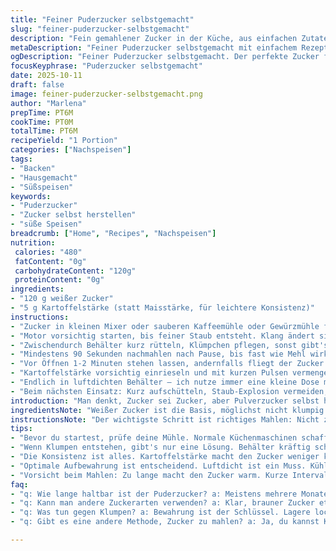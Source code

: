 ```yaml
---
title: "Feiner Puderzucker selbstgemacht"
slug: "feiner-puderzucker-selbstgemacht"
description: "Fein gemahlener Zucker in der Küche, aus einfachen Zutaten, mit persönlichem Twist. Ein bisschen Geduld, richtiges Gerät, und dieser Seidenglanz entsteht. Perfekt für Backen, Glasuren, oder feine Süßspeisen. Alternativ Maisstärke durch Kartoffelstärke ersetzt für eine andere Textur. Motor schonen, Klümpchen mit Schütteln lösen, und auf Staubbomben aufpassen. In luftdichtem Behälter im dunklen, kühlen Eck hält sich das Pulver lange. Optimal für spontane Süßideen."
metaDescription: "Feiner Puderzucker selbstgemacht mit einfachem Rezept. Aroma und Konsistenz sind entscheidend für deine Süßspeisen."
ogDescription: "Feiner Puderzucker selbstgemacht. Der perfekte Zucker für dein Backen. Hol dir die Struktur, die du brauchst."
focusKeyphrase: "Puderzucker selbstgemacht"
date: 2025-10-11
draft: false
image: feiner-puderzucker-selbstgemacht.png
author: "Marlena"
prepTime: PT6M
cookTime: PT0M
totalTime: PT6M
recipeYield: "1 Portion"
categories: ["Nachspeisen"]
tags:
- "Backen"
- "Hausgemacht"
- "Süßspeisen"
keywords:
- "Puderzucker"
- "Zucker selbst herstellen"
- "süße Speisen"
breadcrumb: ["Home", "Recipes", "Nachspeisen"]
nutrition: 
 calories: "480"
 fatContent: "0g"
 carbohydrateContent: "120g"
 proteinContent: "0g"
ingredients:
- "120 g weißer Zucker"
- "5 g Kartoffelstärke (statt Maisstärke, für leichtere Konsistenz)"
instructions:
- "Zucker in kleinen Mixer oder sauberen Kaffeemühle oder Gewürzmühle füllen. Keine normale Küchenmaschine, es muss wirklich fein werden."
- "Motor vorsichtig starten, bis feiner Staub entsteht. Klang ändert sich, spürbar leichter, motor nicht überhitzen, lieber nach 2 Minuten Pause gönnen."
- "Zwischendurch Behälter kurz rütteln, Klümpchen pflegen, sonst gibt's staubigen Klumpen statt Puderglanz."
- "Mindestens 90 Sekunden nachmahlen nach Pause, bis fast wie Mehl wirkt, samtig, nicht körnig."
- "Vor Öffnen 1-2 Minuten stehen lassen, andernfalls fliegt der Zucker beim Deckel hoch, Pulverwolke im Gesicht garantiert."
- "Kartoffelstärke vorsichtig einrieseln und mit kurzen Pulsen vermengen, nicht zu lang, sonst verklumpt’s. Sichten klappt auch, wenn keine Mühle mehr frei ist."
- "Endlich in luftdichten Behälter – ich nutze immer eine kleine Dose mit Gummi – an kühlen, trockenen Ort stellen. Dunkel bevorzugt, da sonst Klümpchen entstehen können."
- "Beim nächsten Einsatz: Kurz aufschütteln, Staub-Explosion vermeiden, danach fein dosieren."
introduction: "Man denkt, Zucker sei Zucker, aber Pulverzucker selbst herstellen hat seine Tricks. Ich habe oft die Erfahrung gemacht, dass nicht jeder Haushaltsmixer fein genug mahlt und die Motoren schnell überhitzen. Zudem bilden sich vereinzelt Klumpen, die einen hässlichen Teig in Glasuren verursachen – nervig. Kartoffelstärke statt Maisstärke reinzumischen wurde ein kleiner Durchbruch, macht das Pulver weniger klebrig und einfach zu verarbeiten. Die Prozedur klingt simpel, aber ich schwöre drauf, den Zucker erst mal ordentlich aufzulockern, dann in kurzen Intervallen zu mahlen und Pausen einzulegen. So bleibt der Motor fit und der Zucker fein. Aufpassen muss man beim Öffnen des Behälters – wer da nicht wartet, erlebt schnell ein Zuckerstaubgewitter. Diese Routine hat sich bei mir als Standardbewährt fürs Dekorieren, auch wenn ich manchmal aus Faulheit auf fertigen zurückgreife – aber nur in absoluten Notfällen."
ingredientsNote: "Weißer Zucker ist die Basis, möglichst nicht klumpig. Brauner oder Rohrzucker lassen sich grundsätzlich auch pulverisieren, geben aber andere Aromen und eine körnige Textur. Statt der üblichen Maisstärke nutze ich Kartoffelstärke – etwas neutraler, weniger klebrig, funktioniert super als Flockenbrecher. Alternative Bindemittel wie Reis- oder Tapiokastärke funktionieren ebenfalls, aber haben ihren ganz eigenen Charakter. Es lohnt sich, mit der Menge zu experimentieren, zu viel macht das Pulver zu trocken, zu wenig lässt es verklumpen. Tipp: bei hoher Luftfeuchtigkeit Zucker locker lagern, sonst setzt er schneller Klümpchen an. Für eine besonders feine Textur eignen sich auch hochwertigere Kaffeemühlen, beim Foodprozessor auf scharfe Klingen achten. Generell gilt: feine Mahlstufen, aber ohne zu überhitzen."
instructionsNote: "Der wichtigste Schritt ist richtiges Mahlen: Nicht zu lange, sonst erhitzt der Zucker und kann sogar leicht karamellisieren, was hier nicht gewünscht ist. Ich mahle immer in kurzen Intervallen von je 60-90 Sekunden und lasse den Motor jeweils kurz ruhen. Falls der Zucker klumpt, schüttle den Behälter kräftig – so zerbrechen die Brocken zuverlässig. Vorsichtig sein beim Öffnen – sonst hebt der Zucker Staub auf, der die ganze Küche einnebelt, das macht man besser über der Spüle oder mit leichtem Deckelkontakt. Wer keine Mühle hat, kann die Stärke auch sieben und leicht untermischen. Für Aufbewahrung: luftdicht soll sein, sonst nimmt der Zucker Feuchtigkeit auf und verklumpt. Ich lege mich auf kühle, dunkle Plätze fest für längere Haltbarkeit. Die Kartoffelstärke kurz untermischen, sonst verliert der Puderzucker seine typische Weichheit und staubt zu sehr."
tips:
- "Bevor du startest, prüfe deine Mühle. Normale Küchenmaschinen schaffen das nicht. Mixer müssen klein sein, aber robust. So zerkleinerst du, ohne Hitze zu erzeugen. Kurz starten, dann Pause einlegen. Immer wieder rütteln. Klumpen vermeiden. Geduld ist alles."
- "Wenn Klumpen entstehen, gibt's nur eine Lösung. Behälter kräftig schütteln. Das zerbricht die Brocken. Wichtig: Warte vor dem Öffnen. Zuckerstaub fliegt schnell. Immer über der Spüle arbeiten, Risiko minimieren. Offener Behälter wird zur Zuckerwolke."
- "Die Konsistenz ist alles. Kartoffelstärke macht den Zucker weniger klebrig. Teste, was funktioniert. Zu viel Stärke? Pulver wird trocken. Zu wenig? Klumpenbildung. Experimentiere mit der Menge. Bei hoher Luftfeuchtigkeit locker lagern."
- "Optimale Aufbewahrung ist entscheidend. Luftdicht ist ein Muss. Kühle, trockene Orte sorgen für Langlebigkeit. Duncan in eine Gummidose? Klappt hervorragend. Wenn der Zucker knackig bleibt, haben wir alles richtig gemacht. Dunkel lagern ist auch ein guter Trick."
- "Vorsicht beim Mahlen: Zu lange macht den Zucker warm. Kurze Intervalle sind der Schlüssel. Zuerst lockern, dann mahlen. Motor nicht überhitzen. Pause von ein bis zwei Minuten hilft. Regelmäßiges Rütteln, für bestes Pulver. Immer wieder prüfen."
faq:
- "q: Wie lange haltbar ist der Puderzucker? a: Meistens mehrere Monate, wenn luftdicht aufbewahrt. Dunkler Ort? Perfekt. Nicht feucht lagern."
- "q: Kann man andere Zuckerarten verwenden? a: Klar, brauner Zucker etwa. Aber klumpiger. Er gibt besondere Aromen. Versuch mal. Aber die Textur verändert sich."
- "q: Was tun gegen Klumpen? a: Bewahrung ist der Schlüssel. Lagere locker, dann bleibt der Zucker feinkörnig. Abrütteln hilft auch."
- "q: Gibt es eine andere Methode, Zucker zu mahlen? a: Ja, du kannst Kaffeemühlen oder spezielle Mühlen verwenden. Ach, und keine Hitze erzeugen. So bleibt das Aroma."

---
```

